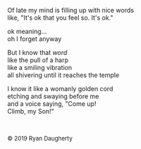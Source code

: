 Of late my mind is filling up with nice words   
like, "It's ok that you feel so. It's ok."  
  
ok meaning...  
oh I forget anyway  
  
But I know that *word*  
like the pull of a harp  
like a smiling vibration   
all shivering until it reaches the temple  
  
I know it like a womanly golden cord  
etching and swaying before me  
and a voice saying, "Come up!  
Climb, my Son!"  

<br> 

<font size=2>© 2019 Ryan Daugherty</font> 